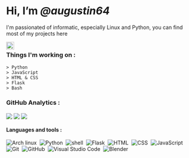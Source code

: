 # Hi, I’m *@augustin64*
I'm passionated of informatic, especially Linux and Python, you can find most of my projects here

<a href="https://discordapp.com/user/522304532756037633">
  <img align="left" alt="augustin64#8544" width="21px" src="https://raw.githubusercontent.com/anuraghazra/anuraghazra/master/assets/discord-round.svg" />
</a>  

# 

### Things I'm working on :
```
> Python
> JavaScript
> HTML & CSS
> Flask
> Bash
```

### GitHub Analytics :

<img align="center" src="https://github-readme-stats.vercel.app/api?username=augustin64&theme=react&show_icons=true" />

<img align="center" src="https://github-readme-streak-stats.herokuapp.com/?user=augustin64&theme=react" />

<img align="center" src="https://github-readme-stats.vercel.app/api/top-langs/?username=augustin64&theme=react&show_icons=true&layout=compact" />


#### Languages and tools :  
![Arch linux](https://img.shields.io/badge/-Arch_Linux-141a20?logo=arch-linux)&nbsp;
![Python](https://img.shields.io/badge/-Python-141a20?logo=python)&nbsp;
![shell](https://img.shields.io/badge/-Shell_Script-141a20)&nbsp;
![Flask](https://img.shields.io/badge/-Flask-141a20?logo=flask)&nbsp;
![HTML](https://img.shields.io/badge/-HTML-141a20?logo=HTML5)&nbsp;
![CSS](https://img.shields.io/badge/-CSS-141a20?logo=CSS3&logoColor=1572B6)&nbsp;
![JavaScript](https://img.shields.io/badge/-JavaScript-141a20?logo=javascript)&nbsp;
![Git](https://img.shields.io/badge/-Git-141a20?logo=git)&nbsp;
![GitHub](https://img.shields.io/badge/-GitHub-141a20?logo=github)&nbsp;
![Visual Studio Code](https://img.shields.io/badge/-Visual%20Studio%20Code-141a20?logo=visual-studio-code&logoColor=007ACC)&nbsp;
![Blender](https://img.shields.io/badge/-blender-141a20?logo=blender)&nbsp;
